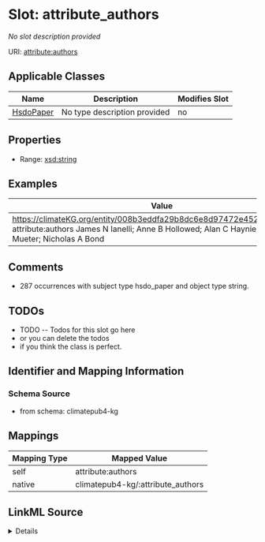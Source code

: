 

# Slot: attribute_authors


_No slot description provided_





URI: [attribute:authors](http://attribute.org/authors)



<!-- no inheritance hierarchy -->





## Applicable Classes

| Name | Description | Modifies Slot |
| --- | --- | --- |
| [HsdoPaper](../classes/HsdoPaper.md) | No type description provided |  no  |







## Properties

* Range: [xsd:string](xsd:string)






## Examples

| Value |
| --- |
| https://climateKG.org/entity/008b3eddfa29b8dc6e8d97472e4526bec2c9c2cb attribute:authors James N Ianelli; Anne B Hollowed; Alan C Haynie; Franz J Mueter; Nicholas A Bond |

## Comments

* 287 occurrences with subject type hsdo_paper and object type string.

## TODOs

* TODO -- Todos for this slot go here
* or you can delete the todos
* if you think the class is perfect.

## Identifier and Mapping Information







### Schema Source


* from schema: climatepub4-kg




## Mappings

| Mapping Type | Mapped Value |
| ---  | ---  |
| self | attribute:authors |
| native | climatepub4-kg/:attribute_authors |




## LinkML Source

<details>
```yaml
name: attribute_authors
description: No slot description provided
todos:
- TODO -- Todos for this slot go here
- or you can delete the todos
- if you think the class is perfect.
comments:
- 287 occurrences with subject type hsdo_paper and object type string.
examples:
- value: https://climateKG.org/entity/008b3eddfa29b8dc6e8d97472e4526bec2c9c2cb attribute:authors
    James N Ianelli; Anne B Hollowed; Alan C Haynie; Franz J Mueter; Nicholas A Bond
from_schema: climatepub4-kg
rank: 1000
slot_uri: attribute:authors
alias: attribute_authors
domain_of:
- hsdo_paper
range: string

```
</details>